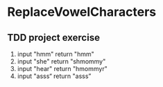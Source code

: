 # ReplaceVowelCharacters
## TDD project exercise ##
1. input "hmm" return "hmm"
2. input "she" return "shmommy"
3. input "hear" return "hmommyr"
4. input "asss“ return "asss”